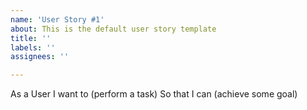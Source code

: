 ```yaml
---
name: 'User Story #1'
about: This is the default user story template
title: ''
labels: ''
assignees: ''

---
```


As a User 
I want to (perform a task)
So that I can (achieve some goal)
